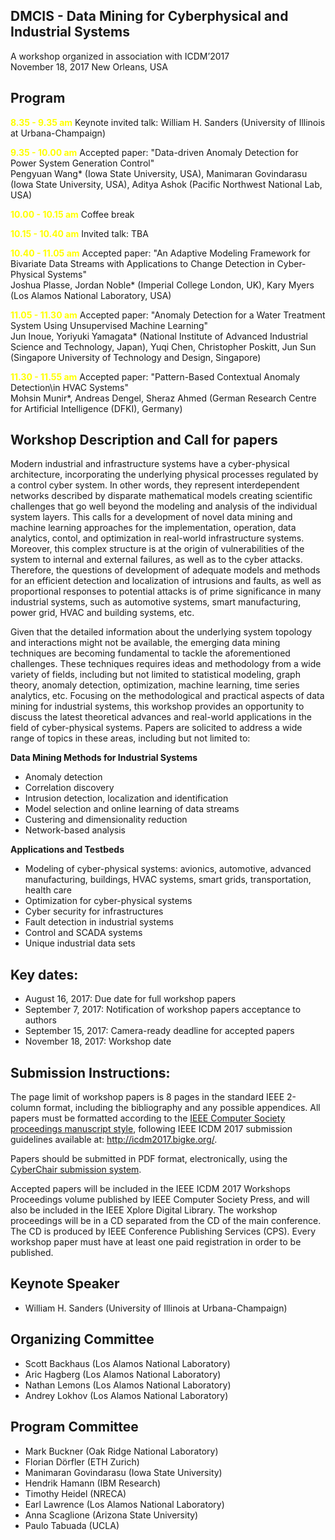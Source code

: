 ## DMCIS - Data Mining for Cyberphysical and Industrial Systems

A workshop organized in association with ICDM’2017 <br>
November 18, 2017 New Orleans, USA

## Program

**<span style="color:#FFFF00">8.35 - 9.35 am</span>** Keynote invited talk: William H. Sanders (University of Illinois at Urbana-Champaign)

**<span style="color:#FFFF00">9.35 - 10.00 am</span>** Accepted paper: <it>"Data-driven Anomaly Detection for Power System Generation Control"</it><br>
Pengyuan Wang* (Iowa State University, USA), Manimaran Govindarasu (Iowa State University, USA), Aditya Ashok (Pacific Northwest National Lab, USA)

**<span style="color:#FFFF00">10.00 - 10.15 am</span>** Coffee break

**<span style="color:#FFFF00">10.15 - 10.40 am</span>** Invited talk: TBA

**<span style="color:#FFFF00">10.40 - 11.05 am</span>** Accepted paper: "An Adaptive Modeling Framework for Bivariate Data Streams with Applications to Change Detection in Cyber-Physical Systems"<br>
Joshua Plasse, Jordan Noble* (Imperial College London, UK), Kary Myers (Los Alamos National Laboratory, USA)

**<span style="color:#FFFF00">11.05 - 11.30 am</span>** Accepted paper: "Anomaly Detection for a Water Treatment System Using Unsupervised Machine Learning"<br>
Jun Inoue, Yoriyuki Yamagata* (National Institute of Advanced Industrial Science and Technology, Japan), Yuqi Chen, Christopher Poskitt, Jun Sun (Singapore University of Technology and Design, Singapore)

**<span style="color:#FFFF00">11.30 - 11.55 am</span>** Accepted paper: "Pattern-Based Contextual Anomaly Detection\in HVAC Systems"<br>
Mohsin Munir*, Andreas Dengel, Sheraz Ahmed (German Research Centre for Artificial Intelligence (DFKI), Germany)

## Workshop Description and Call for papers

Modern industrial and infrastructure systems have a cyber-physical architecture, incorporating the underlying physical processes regulated by a control cyber system. In other words, they represent interdependent networks described by disparate mathematical models creating scientific challenges that go well beyond the modeling and analysis of the individual system layers. This calls for a development of novel data mining and machine learning approaches for the implementation, operation, data analytics, contol, and optimization in real-world infrastructure systems. Moreover, this complex structure is at the origin of vulnerabilities of the system to internal and external failures, as well as to the cyber attacks. Therefore, the questions of development of adequate models and methods for an efficient detection and localization of intrusions and faults, as well as proportional responses to potential attacks is of prime significance in many industrial systems, such as automotive systems, smart manufacturing, power grid, HVAC and building systems, etc.

Given that the detailed information about the underlying system topology and interactions might not be available, the emerging data mining techniques are becoming fundamental to tackle the aforementioned challenges. These techniques requires ideas and methodology from a wide variety of fields, including but not limited to statistical modeling, graph theory, anomaly detection, optimization, machine learning, time series analytics, etc. Focusing on the methodological and practical aspects of data mining for industrial systems, this workshop provides an opportunity to discuss the latest theoretical advances and real-world applications in the field of cyber-physical systems. Papers are solicited to address a wide range of topics in these areas, including but not limited to:

**Data Mining Methods for Industrial Systems**
- Anomaly detection
- Correlation discovery
- Intrusion detection, localization and identification
- Model selection and online learning of data streams
- Custering and dimensionality reduction
- Network-based analysis

**Applications and Testbeds**
- Modeling of cyber-physical systems: avionics, automotive, advanced manufacturing, buildings, HVAC systems, smart grids, transportation, health care
- Optimization for cyber-physical systems
- Cyber security for infrastructures
- Fault detection in industrial systems
- Control and SCADA systems
- Unique industrial data sets

## Key dates:

- August 16, 2017: Due date for full workshop papers
- September 7, 2017:  Notification of workshop papers acceptance to authors
- September 15, 2017:  Camera-ready deadline for accepted papers
- November 18, 2017:  Workshop date

## Submission Instructions:

The page limit of workshop papers is 8 pages in the standard IEEE 2-column format, including the bibliography and any possible appendices. All papers must be formatted according to the <a href="http://www.ieee.org/conferences_events/conferences/publishing/templates.html">IEEE Computer Society proceedings manuscript style</a>, following IEEE ICDM 2017 submission guidelines available at: <a href="http://icdm2017.bigke.org/">http://icdm2017.bigke.org/</a>.

Papers should be submitted in PDF format, electronically, using the <a href="https://wi-lab.com/cyberchair/2017/icdm17/scripts/submit.php?subarea=SP23&undisplay_detail=1&wh=/cyberchair/2017/icdm17/scripts/ws_submit.php">CyberChair submission system</a>.

Accepted papers will be included in the IEEE ICDM 2017 Workshops Proceedings volume published by IEEE Computer Society Press, and will also be included in the IEEE Xplore Digital Library. The workshop proceedings will be in a CD separated from the CD of the main conference. The CD is produced by IEEE Conference Publishing Services (CPS). Every workshop paper must have at least one paid registration in order to be published.

## Keynote Speaker

- William H. Sanders (University of Illinois at Urbana-Champaign)

## Organizing Committee

- Scott Backhaus (Los Alamos National Laboratory)
- Aric Hagberg (Los Alamos National Laboratory)
- Nathan Lemons (Los Alamos National Laboratory)
- Andrey Lokhov (Los Alamos National Laboratory)

## Program Committee

- Mark Buckner (Oak Ridge National Laboratory)
- Florian Dörfler (ETH Zurich)
- Manimaran Govindarasu (Iowa State University)
- Hendrik Hamann (IBM Research)
- Timothy Heidel (NRECA)
- Earl Lawrence (Los Alamos National Laboratory)
- Anna Scaglione (Arizona State University)
- Paulo Tabuada (UCLA)

